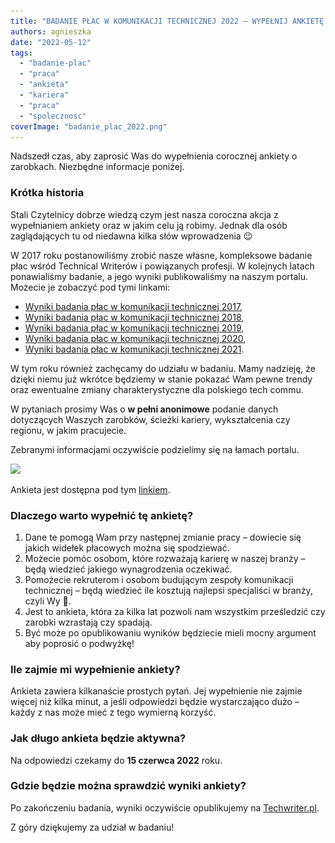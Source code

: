 ```yaml
---
title: "BADANIE PŁAC W KOMUNIKACJI TECHNICZNEJ 2022 – WYPEŁNIJ ANKIETĘ!"
authors: agnieszka
date: "2022-05-12"
tags:
  - "badanie-plac"
  - "praca"
  - "ankieta"
  - "kariera"
  - "praca"
  - "spolecznosc"
coverImage: "badanie_plac_2022.png"
---
```


Nadszedł czas, aby zaprosić Was do wypełnienia corocznej ankiety o zarobkach.
Niezbędne informacje poniżej.

<!--truncate-->

### Krótka historia

Stali Czytelnicy dobrze wiedzą czym jest nasza coroczna akcja z wypełnianiem
ankiety oraz w jakim celu ją robimy. Jednak dla osób zaglądających tu od
niedawna kilka słów wprowadzenia 😉

W 2017 roku postanowiliśmy zrobić nasze własne, kompleksowe badanie płac wśród
Technical Writerów i powiązanych profesji. W kolejnych latach ponawialiśmy
badanie, a jego wyniki publikowaliśmy na naszym portalu. Możecie je zobaczyć pod
tymi linkami:

- [Wyniki badania płac w komunikacji technicznej 2017](http://techwriter.pl/wyniki-badania-plac-w-komunikacji-technicznej/),
- [Wyniki badania płac w komunikacji technicznej 2018](http://techwriter.pl/wyniki-badania-plac-w-komunikacji-technicznej-2018/),
- [Wyniki badania płac w komunikacji technicznej 2019](http://techwriter.pl/wyniki-badania-plac-w-komunikacji-technicznej-2019/),
- [Wyniki badania płac w komunikacji technicznej 2020](http://techwriter.pl/wyniki-badania-plac-w-komunikacji-technicznej-2020/),
- [Wyniki badania płac w komunikacji technicznej 2021](http://techwriter.pl/wyniki-badania-plac-w-komunikacji-technicznej-2021/).

W tym roku również zachęcamy do udziału w badaniu. Mamy nadzieję, że dzięki
niemu już wkrótce będziemy w stanie pokazać Wam pewne trendy oraz ewentualne
zmiany charakterystyczne dla polskiego tech commu.

W pytaniach prosimy Was o **w pełni anonimowe** podanie danych dotyczących
Waszych zarobków, ścieżki kariery, wykształcenia czy regionu, w jakim
pracujecie.

Zebranymi informacjami oczywiście podzielimy się na łamach portalu.

[![](images/kliknij-aby-wypełnić-ankietę-2.png)](https://forms.gle/GkgDufeLyd7Qau9VA)

Ankieta jest dostępna pod tym [linkiem](https://forms.gle/GkgDufeLyd7Qau9VA).

### Dlaczego warto wypełnić tę ankietę?

1. Dane te pomogą Wam przy następnej zmianie pracy – dowiecie się jakich widełek
   płacowych można się spodziewać.
2. Możecie pomóc osobom, które rozważają karierę w naszej branży – będą wiedzieć
   jakiego wynagrodzenia oczekiwać.
3. Pomożecie rekruterom i osobom budującym zespoły komunikacji technicznej –
   będą wiedzieć ile kosztują najlepsi specjaliści w branży, czyli Wy 🙂.
4. Jest to ankieta, która za kilka lat pozwoli nam wszystkim prześledzić czy
   zarobki wzrastają czy spadają.
5. Być może po opublikowaniu wyników będziecie mieli mocny argument aby poprosić
   o podwyżkę!

### Ile zajmie mi wypełnienie ankiety?

Ankieta zawiera kilkanaście prostych pytań. Jej wypełnienie nie zajmie więcej
niż kilka minut, a jeśli odpowiedzi będzie wystarczająco dużo – każdy z nas może
mieć z tego wymierną korzyść.

### Jak długo ankieta będzie aktywna?

Na odpowiedzi czekamy do **15 czerwca 2022** roku.

### Gdzie będzie można sprawdzić wyniki ankiety?

Po zakończeniu badania, wyniki oczywiście opublikujemy na
[Techwriter.pl](http://techwriter.pl/).

Z góry dziękujemy za udział w badaniu!

